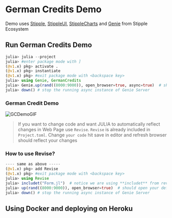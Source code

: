 # German Credits Demo

Demo uses [Stipple](https://github.com/GenieFramework/Stipple.jl), [StippleUI](https://github.com/GenieFramework/StippleUI.jl),
[StippleCharts](https://github.com/GenieFramework/StippleCharts.jl) and [Genie](https://github.com/GenieFramework/Genie.jl)
from Stipple Ecosystem


## Run German Credits Demo
```julia
julia> julia --project
julia> #enter package mode with ]
(@v1.x) pkg> activate .
(@v1.x) pkg> instantiate
(@v1.x) pkg> #exit package mode with <backspace key>
julia> using Genie, GermanCredits
julia> Genie.up(rand((8000:9000)), open_browser=true, async=true)  # should open your default browser and fire up Genie server at port between `8000:9000`
julia> down() # stop the running async instance of Genie Server
```
### German Credit Demo

![GCDemoGIF](docs/content/img/germancredits.gif)

> If you want to change code and want JULIA to automatically reflect changes in Web Page use
> `Revise`. `Revise` is already included in `Project.toml`. Change `your code` hit save in
> editor and refresh browser should reflect your changes


### How  to use Revise?
```julia
---- same as above -----
(@v1.x) pkg> add Revise
(@v1.x) pkg> #exit package mode with <backspace key>
julia> using Revise
julia> includet("Form.jl")  # notice we are using **includet** from revise instead of include
julia> up(rand((8000:9000)), open_browser=true)  # should open your default browser and fire up Genie server at port between `8000:9000`
julia> down() # stop the running async instance of Genie Server
```

## Using Docker and deploying on Heroku
